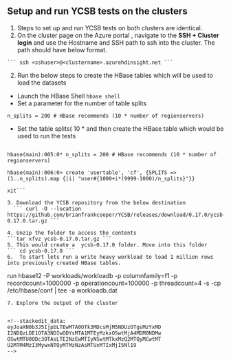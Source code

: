 ## Setup and run YCSB tests on the clusters

 1. Steps to set up and run YCSB tests on both clusters are identical. 
  2. On the cluster page on the Azure portal , navigate to the **SSH + Cluster login** and use the Hostname and SSH path to ssh into the
    cluster.  The path should have below format. 
    
    ``` ssh <sshuser>@<clustername>.azurehdinsight.net ```

 2. Run the below steps to create the HBase tables which will be used to load the datasets
 
 - Launch the HBase Shell
```hbase shell ```
- Set a parameter for the number of table splits
```
n_splits = 200 # HBase recommends (10 * number of regionservers)
```
- Set the table splits( 10 *  and then create the HBase table which would be used to run the tests 
```

hbase(main):005:0* n_splits = 200 # HBase recommends (10 * number of regionservers)

hbase(main):006:0> create 'usertable', 'cf', {SPLITS => (1..n_splits).map {|i| "user#{1000+i*(9999-1000)/n_splits}"}}

xit```

3. Download the YCSB repository from the below destination
  ``` curl -O --location https://github.com/brianfrankcooper/YCSB/releases/download/0.17.0/ycsb-0.17.0.tar.gz ```

4. Unzip the folder to access the contents
```tar xfvz ycsb-0.17.0.tar.gz ```
5. This would create a  ycsb-0.17.0 folder. Move into this folder
``` cd ycsb-0.17.0 ```
6.  To start lets run a write heavy workload to load 1 million rows into previously created HBase tables.
```
run hbase12 -P workloads/workloadb -p columnfamily=f1 -p recordcount=1000000 -p operationcount=100000 -p threadcount=4 -s -cp /etc/hbase/conf | tee -a workloadb.dat

```
7. Explore the output of the cluster 


<!--stackedit_data:
eyJoaXN0b3J5IjpbLTEwMTA0OTk3MDcsMjM5NDUzOTgsMzYxMD
I2NDQzLDE1OTA3NDIwODYsMTA1MTEyMzkxOSwtMjA4MDM0NDMw
OSwtMTU0ODc3OTAsLTE2NzEwMTIyNSwtMTkxMzQ2MTQyMCwtMT
U2MTM4MzI3MywxNTQyMTMzNzAsMTUxMTIxMjI5Nl19
-->